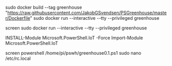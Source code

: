 sudo docker build --tag greenhouse "https://raw.githubusercontent.com/JakobGSvendsen/PSGreenhouse/master/Dockerfile"
sudo docker run --interactive --tty --privileged greenhouse

screen sudo docker run --interactive --tty --privileged greenhouse

 INSTALL-Module Microsoft.PowerShell.IoT -Force
 Import-Module Microsoft.PowerShell.IoT


screen powershell /home/pi/pswh/greenhouse0.1.ps1
sudo nano /etc/rc.local
